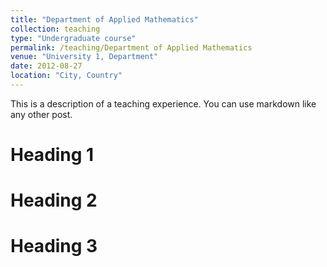 ```yaml
---
title: "Department of Applied Mathematics"
collection: teaching
type: "Undergraduate course"
permalink: /teaching/Department of Applied Mathematics
venue: "University 1, Department"
date: 2012-08-27
location: "City, Country"
---
```


This is a description of a teaching experience. You can use markdown like any other post.

Heading 1
======

Heading 2
======

Heading 3
======
